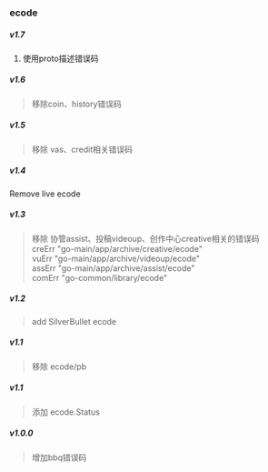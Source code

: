 ### ecode

##### v1.7
1. 使用proto描述错误码

##### v1.6
> 移除coin、history错误码

##### v1.5
> 移除 vas、credit相关错误码  

##### v1.4
Remove live ecode

##### v1.3
> 移除 协管assist、投稿videoup、创作中心creative相关的错误码   
   creErr "go-main/app/archive/creative/ecode"  
   vuErr "go-main/app/archive/videoup/ecode"  
   assErr "go-main/app/archive/assist/ecode"  
   comErr "go-common/library/ecode"  

##### v1.2
> add SilverBullet ecode
##### v1.1
> 移除 ecode/pb
##### v1.1
> 添加 ecode.Status
##### v1.0.0
> 增加bbq错误码
